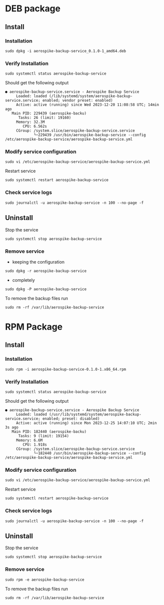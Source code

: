 # DEB package

## Install

### Installation
```shell
sudo dpkg -i aerospike-backup-service_0.1.0-1_amd64.deb
```

### Verify Installation
```shell
sudo systemctl status aerospike-backup-service
```

Should get the following output
```
● aerospike-backup-service.service - Aerospike Backup Service
     Loaded: loaded (/lib/systemd/system/aerospike-backup-service.service; enabled; vendor preset: enabled)
     Active: active (running) since Wed 2023-12-20 11:08:58 UTC; 14min ago
   Main PID: 229439 (aerospike-backu)
      Tasks: 26 (limit: 19160)
     Memory: 32.3M
        CPU: 6.562s
     CGroup: /system.slice/aerospike-backup-service.service
             └─229439 /usr/bin/aerospike-backup-service --config /etc/aerospike-backup-service/aerospike-backup-service.yml
```

### Modify service configuration
```shell
sudo vi /etc/aerospike-backup-service/aerospike-backup-service.yml
```

Restart service
```shell
sudo systemctl restart aerospike-backup-service
```

### Check service logs
```shell
sudo journalctl -u aerospike-backup-service -n 100 --no-page -f
```

## Uninstall

Stop the service
```shell
sudo systemctl stop aerospike-backup-service
```

### Remove service
* keeping the configuration
```shell
sudo dpkg -r aerospike-backup-service
 ```

* completely
```shell
sudo dpkg -P aerospike-backup-service
```

To remove the backup files run
```shell
sudo rm -rf /var/lib/aerospike-backup-service
```

# RPM Package

## Install

### Installation
```shell
sudo rpm -i aerospike-backup-service-0.1.0-1.x86_64.rpm
```

### Verify Installation
```shell
sudo systemctl status aerospike-backup-service
```

Should get the following output
```
● aerospike-backup-service.service - Aerospike Backup Service
     Loaded: loaded (/usr/lib/systemd/system/aerospike-backup-service.service; enabled; preset: disabled)
     Active: active (running) since Mon 2023-12-25 14:07:10 UTC; 2min 3s ago
   Main PID: 182440 (aerospike-backu)
      Tasks: 9 (limit: 19154)
     Memory: 6.6M
        CPU: 1.918s
     CGroup: /system.slice/aerospike-backup-service.service
             └─182440 /usr/bin/aerospike-backup-service --config /etc/aerospike-backup-service/aerospike-backup-service.yml
```

### Modify service configuration
```shell
sudo vi /etc/aerospike-backup-service/aerospike-backup-service.yml
```

Restart service
```shell
sudo systemctl restart aerospike-backup-service
```

### Check service logs
```shell
sudo journalctl -u aerospike-backup-service -n 100 --no-page -f
```

## Uninstall

Stop the service
```shell
sudo systemctl stop aerospike-backup-service
```

### Remove service
```shell
sudo rpm -e aerospike-backup-service
```

To remove the backup files run
```shell
sudo rm -rf /var/lib/aerospike-backup-service
```
